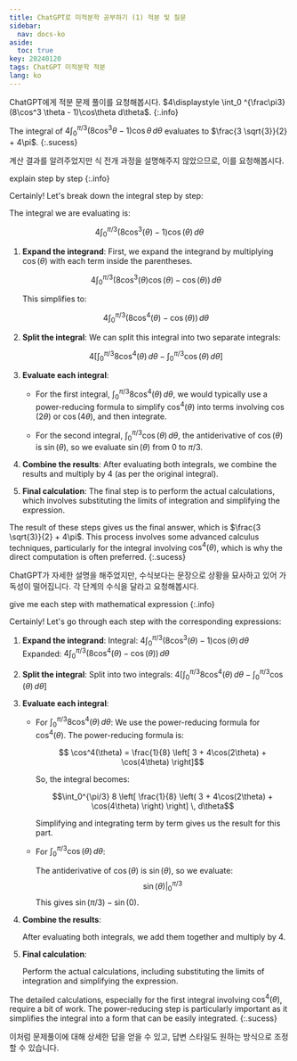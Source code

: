 ```yaml
---
title: ChatGPT로 미적분학 공부하기 (1) 적분 및 질문
sidebar:
  nav: docs-ko
aside:
  toc: true
key: 20240120
tags: ChatGPT 미적분학 적분
lang: ko
---
```


ChatGPT에게 적분 문제 풀이를 요청해봅시다.
$4\displaystyle \int_0 ^{\frac\pi3} (8\cos^3 \theta - 1)\cos\theta d\theta$. 
{:.info}


The integral of $4 \int_0^{\pi/3} (8\cos^3 \theta - 1)\cos\theta \, d\theta$ evaluates to $\frac{3 \sqrt{3}}{2} + 4\pi$.
{:.sucess}

계산 결과를 알려주었지만 식 전개 과정을 설명해주지 않았으므로, 이를 요청해봅시다.

explain step by step
{:.info}

Certainly! Let's break down the integral step by step:
 
 The integral we are evaluating is:
 
 $$
 4 \int_0^{\pi/3} (8\cos^3(\theta) - 1)\cos(\theta) \, d\theta
 $$
 
 1. **Expand the integrand**: First, we expand the integrand by multiplying $\cos(\theta)$ with each term inside the parentheses.
 
    $$
    4 \int_0^{\pi/3} (8\cos^3(\theta)\cos(\theta) - \cos(\theta)) \, d\theta
    $$
 
    This simplifies to:
 
    $$
    4 \int_0^{\pi/3} (8\cos^4(\theta) - \cos(\theta)) \, d\theta
    $$
 
 2. **Split the integral**: We can split this integral into two separate integrals:
 
    $$
    4 \left[ \int_0^{\pi/3} 8\cos^4(\theta) \, d\theta - \int_0^{\pi/3} \cos(\theta) \, d\theta \right]
    $$
 
 3. **Evaluate each integral**:
 
    - For the first integral, $\int_0^{\pi/3} 8\cos^4(\theta) \, d\theta$, we would typically use a power-reducing formula to simplify $\cos^4(\theta)$ into terms involving $\cos(2\theta)$ or $\cos(4\theta)$, and then integrate.
 
    - For the second integral, $\int_0^{\pi/3} \cos(\theta) \, d\theta$, the antiderivative of $\cos(\theta)$ is $\sin(\theta)$, so we evaluate $\sin(\theta)$ from $0$ to $\pi/3$.
 
 4. **Combine the results**: After evaluating both integrals, we combine the results and multiply by 4 (as per the original integral).
 
 5. **Final calculation**: The final step is to perform the actual calculations, which involves substituting the limits of integration and simplifying the expression.
 
 The result of these steps gives us the final answer, which is $\frac{3 \sqrt{3}}{2} + 4\pi$. This process involves some advanced calculus techniques, particularly for the integral involving $\cos^4(\theta)$, which is why the direct computation is often preferred.
{:.sucess}

ChatGPT가 자세한 설명을 해주었지만, 수식보다는 문장으로 상황을 묘사하고 있어 가독성이 떨어집니다. 각 단계의 수식을 달라고 요청해봅시다.

give me each step with mathematical expression
{:.info}

Certainly! Let's go through each step with the corresponding expressions:
 
 1. **Expand the integrand**:
    Integral: $4 \int_0^{\pi/3} (8\cos^3(\theta) - 1)\cos(\theta) \, d\theta$
    Expanded: $4 \int_0^{\pi/3} (8\cos^4(\theta) - \cos(\theta)) \, d\theta$
 
 2. **Split the integral**:
    Split into two integrals: $4 \left[ \int_0^{\pi/3} 8\cos^4(\theta) \, d\theta - \int_0^{\pi/3} \cos(\theta) \, d\theta \right]$
 
 3. **Evaluate each integral**:
    - For $\int_0^{\pi/3} 8\cos^4(\theta) \, d\theta$:
      We use the power-reducing formula for $\cos^4(\theta)$. The power-reducing formula is:
 
      $$      \cos^4(\theta) = \frac{1}{8} \left[ 3 + 4\cos(2\theta) + \cos(4\theta) \right]$$
 
      So, the integral becomes:
 
      $$\int_0^{\pi/3} 8 \left[ \frac{1}{8} \left( 3 + 4\cos(2\theta) + \cos(4\theta) \right) \right] \, d\theta$$
 
      Simplifying and integrating term by term gives us the result for this part.
 
    - For $\int_0^{\pi/3} \cos(\theta) \, d\theta$:
 
      The antiderivative of $\cos(\theta)$ is $\sin(\theta)$, so we evaluate:
      $$\sin(\theta) \Big|_0^{\pi/3}$$
      This gives $\sin(\pi/3) - \sin(0)$.
 
 4. **Combine the results**:
 
    After evaluating both integrals, we add them together and multiply by 4.
 
 5. **Final calculation**:
 
    Perform the actual calculations, including substituting the limits of integration and simplifying the expression.
 
 The detailed calculations, especially for the first integral involving $\cos^4(\theta)$, require a bit of work. The power-reducing step is particularly important as it simplifies the integral into a form that can be easily integrated.
{:.sucess}

이처럼 문제풀이에 대해 상세한 답을 얻을 수 있고, 답변 스타일도 원하는 방식으로 조정할 수 있습니다.